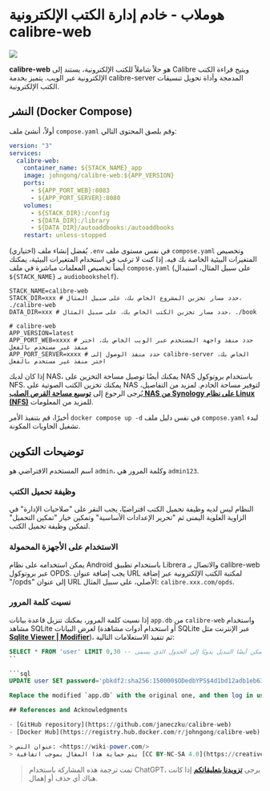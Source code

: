 # هوملاب - خادم إدارة الكتب الإلكترونية calibre-web

![](https://img.wiki-power.com/d/wiki-media/img/20210429125418.png)

**calibre-web** هو حلاً شاملاً للكتب الإلكترونية، يستند إلى Calibre ويتيح قراءة الكتب الإلكترونية عبر الويب. يتميز بخدمة calibre-server المدمجة وأداة تحويل تنسيقات الكتب الإلكترونية.

## النشر (Docker Compose)

أولاً، أنشئ ملف `compose.yaml` وقم بلصق المحتوى التالي:

```yaml title="compose.yaml"
version: "3"
services:
  calibre-web:
    container_name: ${STACK_NAME}_app
    image: johngong/calibre-web:${APP_VERSION}
    ports:
      - ${APP_PORT_WEB}:8083
      - ${APP_PORT_SERVER}:8080
    volumes:
      - ${STACK_DIR}:/config
      - ${DATA_DIR}:/library
      - ${DATA_DIR}/autoaddbooks:/autoaddbooks
    restart: unless-stopped
```

(اختياري) يُفضل إنشاء ملف `.env` في نفس مستوى ملف `compose.yaml` وتخصيص المتغيرات البيئية الخاصة بك فيه. إذا كنت لا ترغب في استخدام المتغيرات البيئية، يمكنك أيضاً تخصيص المعلمات مباشرة في ملف `compose.yaml` (على سبيل المثال، استبدال `${STACK_NAME}` بـ `audiobookshelf`).

```dotenv title=".env"
STACK_NAME=calibre-web
STACK_DIR=xxx # حدد مسار تخزين المشروع الخاص بك، على سبيل المثال، ./calibre-web
DATA_DIR=xxx # حدد مسار تخزين الكتب الخاص بك، على سبيل المثال، ./book

# calibre-web
APP_VERSION=latest
APP_PORT_WEB=xxxx # حدد منفذ واجهة المستخدم عبر الويب الخاص بك، اختر منفذ غير مستخدم بالفعل
APP_PORT_SERVER=xxxx # حدد منفذ الوصول إلى calibre-server الخاص بك، اختر منفذ غير مستخدم بالفعل
```

إذا كان لديك NAS، يمكنك أيضًا توصيل مساحة التخزين على NAS باستخدام بروتوكول NFS. يمكنك تخزين الكتب الصوتية على NAS لتوفير مساحة الخادم. لمزيد من التفاصيل، يُرجى الرجوع إلى [**توسيع مساحة القرص الصلب NAS من Synology على نظام Linux (NFS)**](https://to_be_replace[3]Linux%E4%B8%8B%E6%8C%82%E8%BD%BD%E7%BE%A4%E6%99%96NAS%E7%A1%AC%E7%9C%98%E6%8B%93%E5%B1%95%E7%A9%BA%E9%97%B4%EF%BC%88NFS%EF%BC%89/) للمزيد من المعلومات.

أخيرًا، قم بتنفيذ الأمر `docker compose up -d` في نفس دليل ملف `compose.yaml` لبدء تشغيل الحاويات المكونة.

## توضيحات التكوين

اسم المستخدم الافتراضي هو `admin`، وكلمة المرور هي `admin123`.

### وظيفة تحميل الكتب

النظام ليس لديه وظيفة تحميل الكتب افتراضيًا، يجب النقر على "صلاحيات الإدارة" في الزاوية العلوية اليمنى ثم "تحرير الإعدادات الأساسية" وتمكين خيار "تمكين التحميل" لتمكين وظيفة تحميل الكتب.

### الاستخدام على الأجهزة المحمولة

يمكن استخدامه على نظام Android باستخدام تطبيق Librera والاتصال بـ calibre-web عبر بروتوكول OPDS. يجب إضافة عنوان URL لمكتبة الكتب الإلكترونية عبر إضافة "/opds" إلى عنوان URL الأصلي، على سبيل المثال: `calibre.xxx.com/opds`.

### نسيت كلمة المرور

إذا نسيت كلمة المرور، يمكنك تنزيل قاعدة بيانات `app.db` من `calibre-web` واستخدام مشاهد SQLite لعرض البيانات (أو استخدام أدوات مشاهدة SQLite عبر الإنترنت مثل [**Sqlite Viewer | Modifier**](https://www.lzltool.com/sqlite-viewer))، ثم تنفيذ الاستعلامات التالية:

```sql
SELECT * FROM 'user' LIMIT 0,30 -- يمكن أيضًا التبديل يدويًا إلى الجدول الذي يسمى "user"
``

```sql
UPDATE user SET password='pbkdf2:sha256:150000$ODedbYPS$4d1bd12adb1eb63f78e49873cbfc731e35af178cb9eb6b8b62c09dcf8db76670' WHERE name='xxx'; -- Replace 'xxx' with your current username

Replace the modified `app.db` with the original one, and then log in using the new password 'hello'.

## References and Acknowledgments

- [GitHub repository](https://github.com/janeczku/calibre-web)
- [Docker Hub](https://registry.hub.docker.com/r/johngong/calibre-web)

> عنوان النص: <https://wiki-power.com/>
> يتم حماية هذا المقال بموجب اتفاقية [CC BY-NC-SA 4.0](https://creativecommons.org/licenses/by/4.0/deed.zh)، يُرجى ذكر المصدر عند إعادة النشر.
```


> تمت ترجمة هذه المشاركة باستخدام ChatGPT، يرجى [**تزويدنا بتعليقاتكم**](https://github.com/linyuxuanlin/Wiki_MkDocs/issues/new) إذا كانت هناك أي حذف أو إهمال.